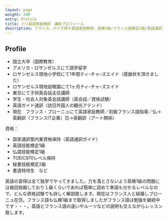 ```yaml
---
layout: page
weight: 200
entry: Profile
title: パリ英語家庭教師　講師プロフィール
description: フランス、パリで探す英語家庭教師。英検1級/フランス語検定1級/英語通訳ガイド/TOEIC970の資格を持つ日本人女性講師です。
---
```


## Profile

* 国立大卒（国際教育）
* アメリカ・ロサンゼルスにて語学留学
* ロサンゼルス現地小学校にて1年間ティｰチャｰズエイド（感謝状を頂きました）
* ロサンゼルス現地幼稚園にて1ヶ月ティｰチャｰズエイド
* 東京にて子供英会話主任講師
* 学生・社会人対象英会話講師（英会話／資格試験）
* 英語ガイド通訳（訪日外国人の観光アテンド）
* 現在　フランス・ブローニュにて英語家庭教師／初級フランス語指導／仏→英翻訳（フランスIT企業）日→英翻訳（アート関係）

資格：

* 国家通訳案内業資格保持（英語通訳ガイド）
* 英語技能検定1級
* 仏語技能検定1級
* TOEIC970レベル保持
* 秘書技能検定2級
* 書道特待生　など

英語の習得は全て独学でやってきました。力を落とさないよう英検1級の問題には毎回挑戦しており１級くらいであれば簡単に読めて単語も分かるレベルなので、どんな資格試験でも詳しく解説致します。現在はフランス人と結婚しブローニュ在住。フランス語も仏検1級まで取得しましたがフランス語は勉強を継続中です・・・。英語とフランス語の違いやルーツなどの説明も交えながらレッスン致します。
